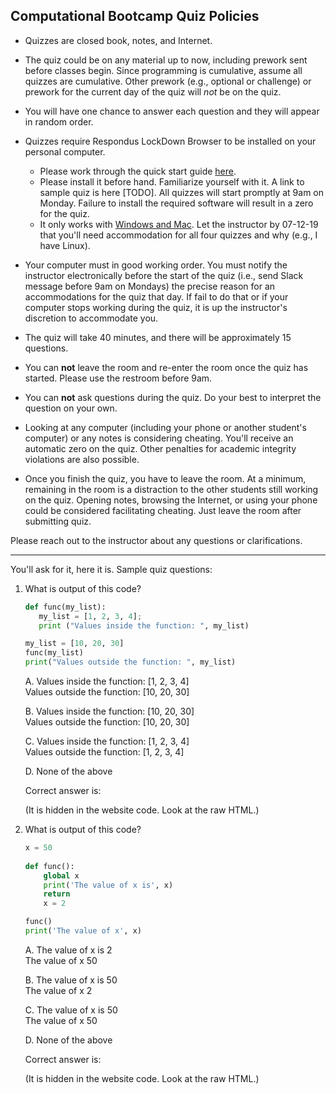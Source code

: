 Computational Bootcamp Quiz Policies
-----

- Quizzes are closed book, notes, and Internet. 

-  The quiz could be on any material up to now, including prework sent before classes begin. Since programming is cumulative, assume all quizzes are cumulative. Other prework (e.g., optional or challenge) or prework for the current day of the quiz will *not* be on the quiz.

-  You will have one chance to answer each question and they will appear in random order.

-  Quizzes require Respondus LockDown Browser to be installed on your personal computer.
    +  Please work through the quick start guide [here](http://www.respondus.com/downloads/RLDB-QuickStartGuide-Instructure-Student.pdf).
    - Please install it before hand. Familiarize yourself with it. A link to sample quiz is here [TODO]. All quizzes will start promptly at 9am on Monday. Failure to install the required software will result in a zero for the quiz.
    - It only works with [Windows and Mac](https://www.respondus.com/products/lockdown-browser/requirements.shtml). Let the instructor by 07-12-19 that you'll need accommodation for all four quizzes and why (e.g., I have Linux).

- Your computer must in good working order. You must notify the instructor electronically before the start of the quiz (i.e., send Slack message before 9am on Mondays) the precise reason for an accommodations for the quiz that day. If fail to do that or if your computer stops working during the quiz, it is up the instructor's discretion to accommodate you.

- The quiz will take 40 minutes, and there will be approximately 15 questions.

- You can __not__ leave the room and re-enter the room once the quiz has started. Please use the restroom before 9am.

- You can __not__ ask questions during the quiz. Do your best to interpret the question on your own.

- Looking at any computer (including your phone or another student's computer) or any notes is considering cheating. You'll receive an automatic zero on the quiz. Other penalties for academic integrity violations are also possible.

- Once you finish the quiz, you have to leave the room. At a minimum, remaining in the room is a distraction to the other students still working on the quiz. Opening notes, browsing the Internet, or using your phone could be considered facilitating cheating. Just leave the room after submitting quiz.

Please reach out to the instructor about any questions or clarifications.

-----

You'll ask for it, here it is. Sample quiz questions:

1.  What is output of this code?
    
    ```python
    def func(my_list):
       my_list = [1, 2, 3, 4]; 
       print ("Values inside the function: ", my_list)

    my_list = [10, 20, 30]
    func(my_list)
    print("Values outside the function: ", my_list)
    ```
    A. Values inside the function:  [1, 2, 3, 4]   
    Values outside the function:  [10, 20, 30]
     
    B. Values inside the function:  [10, 20, 30]   
    Values outside the function:  [10, 20, 30]

    C. Values inside the function:  [1, 2, 3, 4]   
    Values outside the function: [1, 2, 3, 4]

    D. None of the above   

    Correct answer is: 

    <!--- A --->  (It is hidden in the website code. Look at the raw HTML.)

1. What is output of this code?

    ```python
    x = 50
     
    def func():
        global x
        print('The value of x is', x)
        return
        x = 2

    func()
    print('The value of x', x)
    ```
    A. The value of x is 2  
    The value of x 50
    
    
    B. The value of x is 50  
    The value of x 2

    C. The value of x is 50  
    The value of x 50
    
    D. None of the above 

    Correct answer is: 

    <!--- C ---> (It is hidden in the website code. Look at the raw HTML.)
